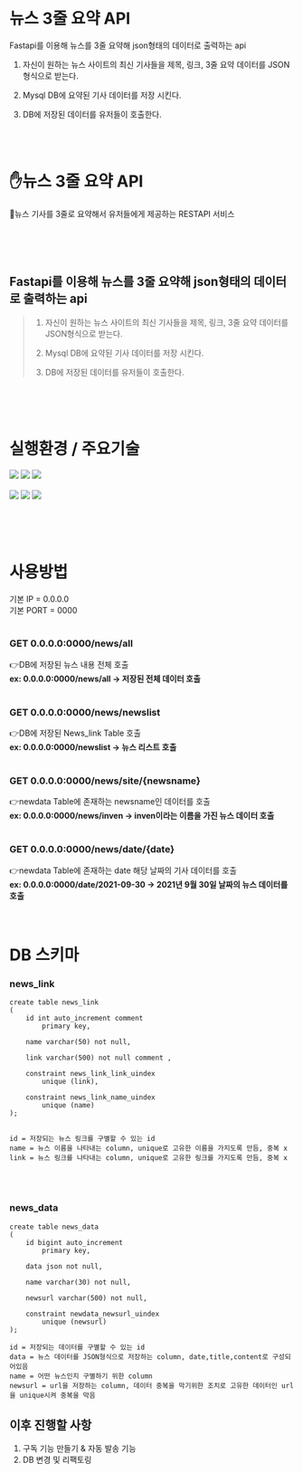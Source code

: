 # 뉴스 3줄 요약 API

Fastapi를 이용해 뉴스를 3줄 요약해 json형태의 데이터로 출력하는 api

1. 자신이 원하는 뉴스 사이트의 최신 기사들을 제목, 링크, 3줄 요약 데이터를 JSON형식으로 받는다.


2. Mysql DB에 요약된 기사 데이터를 저장 시킨다.


3. DB에 저장된 데이터를 유저들이 호출한다.

</br></br>

# ✋뉴스 3줄 요약 API

📰뉴스 기사를 3줄로 요약해서 유저들에게 제공하는 RESTAPI 서비스

</br>
</br>
</br>

## Fastapi를 이용해 뉴스를 3줄 요약해 json형태의 데이터로 출력하는 api

> 1. 자신이 원하는 뉴스 사이트의 최신 기사들을 제목, 링크, 3줄 요약 데이터를 JSON형식으로 받는다.
> 
>  2. Mysql DB에 요약된 기사 데이터를 저장 시킨다.
>  
>  3. DB에 저장된 데이터를 유저들이 호출한다.
</br>
</br>
</br>

# 실행환경 / 주요기술
<img src="https://img.shields.io/badge/linux-FCC624?style=for-the-badge&logo=linux&logoColor=black"> <img src="https://img.shields.io/badge/aws-232F3E?style=for-the-badge&logo=aws&logoColor=white"> <img src="https://img.shields.io/badge/PyCharm-000000?style=for-the-badge&logo=aws&logoColor=white">
</br> </br>
<img src="https://img.shields.io/badge/Python-3766AB?style=for-the-badge&logo=Python&logoColor=white"> <img src="https://img.shields.io/badge/mysql-4479A1?style=for-the-badge&logo=mysql&logoColor=white"> <img src="https://img.shields.io/badge/FastAPI-009688?style=for-the-badge&logo=FastAPI&logoColor=white">


</br></br></br>

# 사용방법 
기본 IP = 0.0.0.0</br>
기본 PORT = 0000
</br></br>

### GET 0.0.0.0:0000/news/all
  👉DB에 저장된 뉴스 내용 전체 호출</br>
      __ex: 0.0.0.0:0000/news/all  -> 저장된 전체 데이터 호출__
  </br>
  </br>
### GET 0.0.0.0:0000/news/newslist
  👉DB에 저장된 News_link Table 호출</br>
      __ex: 0.0.0.0:0000/newslist  -> 뉴스 리스트 호출__
  </br>
  </br>
### GET 0.0.0.0:0000/news/site/{newsname}
  👉newdata Table에 존재하는 newsname인 데이터를 호출</br>
      __ex: 0.0.0.0:0000/news/inven  -> inven이라는 이름을 가진 뉴스 데이터 호출__
  </br>
  </br>
### GET 0.0.0.0:0000/news/date/{date}
  👉newdata Table에 존재하는 date 해당 날짜의 기사 데이터를 호출 </br>
      __ex: 0.0.0.0:0000/date/2021-09-30  -> 2021년 9월 30일 날짜의 뉴스 데이터를 호출__
</br></br></br>

# DB 스키마

### news_link
~~~
create table news_link
(
	id int auto_increment comment
		primary key,
    
	name varchar(50) not null,
  
	link varchar(500) not null comment ,
  
	constraint news_link_link_uindex
		unique (link),
    
	constraint news_link_name_uindex
		unique (name)
);


id = 저장되는 뉴스 링크를 구별할 수 있는 id
name = 뉴스 이름을 나타내는 column, unique로 고유한 이름을 가지도록 만듬, 중복 x
link = 뉴스 링크를 나타내는 column, unique로 고유한 링크를 가지도록 만듬, 중복 x

~~~
</br></br>
### news_data

~~~
create table news_data
(
	id bigint auto_increment
		primary key,
    
	data json not null,
  
	name varchar(30) not null,
  
	newsurl varchar(500) not null,
  
	constraint newdata_newsurl_uindex
		unique (newsurl)
);

id = 저장되는 데이터를 구별할 수 있는 id
data = 뉴스 데이터를 JSON형식으로 저장하는 column, date,title,content로 구성되어있음
name = 어떤 뉴스인지 구별하기 위한 column
newsurl = url을 저장하는 column, 데이터 중복을 막기위한 조치로 고유한 데이터인 url을 unique시켜 중복을 막음

~~~


## 이후 진행할 사항

1. 구독 기능 만들기 & 자동 발송 기능
2. DB 변경 및 리팩토링

